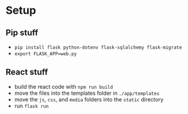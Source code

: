 # Setup

## Pip stuff

- `pip install flask python-dotenv flask-sqlalchemy flask-migrate`
- `export FLASK_APP=web.py`

## React stuff

- build the react code with `npm run build`
- move the files into the templates folder in `./app/templates`
- move the `js`, `css`, and `media` folders into the `static` directory
- run `flask run`